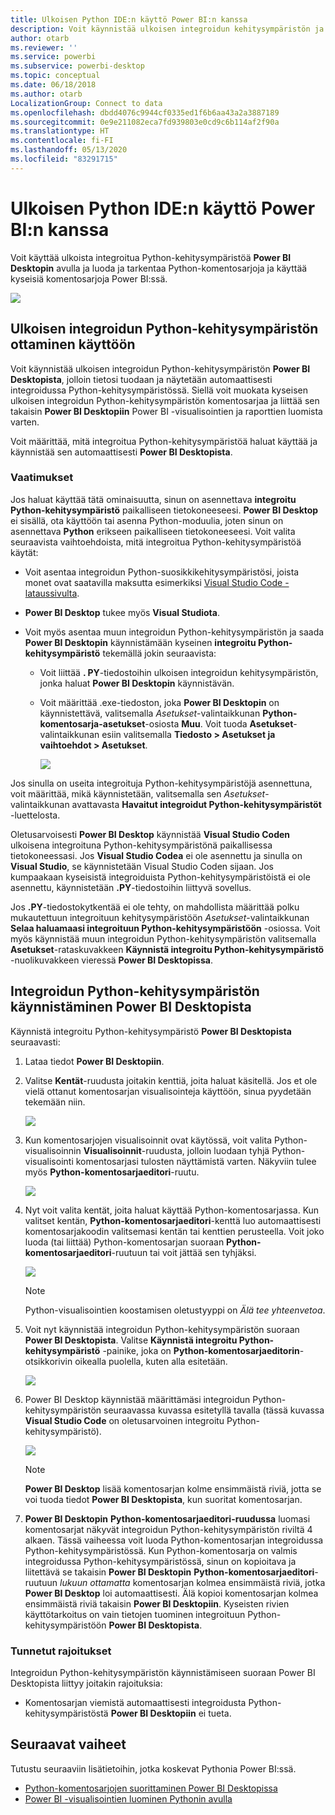```yaml
---
title: Ulkoisen Python IDE:n käyttö Power BI:n kanssa
description: Voit käynnistää ulkoisen integroidun kehitysympäristön ja käyttää sitä Power BI:n avulla
author: otarb
ms.reviewer: ''
ms.service: powerbi
ms.subservice: powerbi-desktop
ms.topic: conceptual
ms.date: 06/18/2018
ms.author: otarb
LocalizationGroup: Connect to data
ms.openlocfilehash: dbdd4076c9944cf0335ed1f6b6aa43a2a3887189
ms.sourcegitcommit: 0e9e211082eca7fd939803e0cd9c6b114af2f90a
ms.translationtype: HT
ms.contentlocale: fi-FI
ms.lasthandoff: 05/13/2020
ms.locfileid: "83291715"
---
```

# <a name="use-an-external-python-ide-with-power-bi"></a>Ulkoisen Python IDE:n käyttö Power BI:n kanssa
Voit käyttää ulkoista integroitua Python-kehitysympäristöä **Power BI Desktopin** avulla ja luoda ja tarkentaa Python-komentosarjoja ja käyttää kyseisiä komentosarjoja Power BI:ssä.

![](media/desktop-python-ide/python-ide-1.png)

## <a name="enable-an-external-python-ide"></a>Ulkoisen integroidun Python-kehitysympäristön ottaminen käyttöön
Voit käynnistää ulkoisen integroidun Python-kehitysympäristön **Power BI Desktopista**, jolloin tietosi tuodaan ja näytetään automaattisesti integroidussa Python-kehitysympäristössä. Siellä voit muokata kyseisen ulkoisen integroidun Python-kehitysympäristön komentosarjaa ja liittää sen takaisin **Power BI Desktopiin** Power BI -visualisointien ja raporttien luomista varten.

Voit määrittää, mitä integroitua Python-kehitysympäristöä haluat käyttää ja käynnistää sen automaattisesti **Power BI Desktopista**.

### <a name="requirements"></a>Vaatimukset
Jos haluat käyttää tätä ominaisuutta, sinun on asennettava **integroitu Python-kehitysympäristö** paikalliseen tietokoneeseesi. **Power BI Desktop** ei sisällä, ota käyttöön tai asenna Python-moduulia, joten sinun on asennettava **Python** erikseen paikalliseen tietokoneeseesi. Voit valita seuraavista vaihtoehdoista, mitä integroitua Python-kehitysympäristöä käytät:

* Voit asentaa integroidun Python-suosikkikehitysympäristösi, joista monet ovat saatavilla maksutta esimerkiksi [Visual Studio Code -lataussivulta](https://code.visualstudio.com/download/).
* **Power BI Desktop** tukee myös **Visual Studiota**.
* Voit myös asentaa muun integroidun Python-kehitysympäristön ja saada **Power BI Desktopin** käynnistämään kyseinen **integroitu Python-kehitysympäristö** tekemällä jokin seuraavista:
  
  * Voit liittää **. PY**-tiedostoihin ulkoisen integroidun kehitysympäristön, jonka haluat **Power BI Desktopin** käynnistävän.
  * Voit määrittää .exe-tiedoston, joka **Power BI Desktopin** on käynnistettävä, valitsemalla *Asetukset*-valintaikkunan **Python-komentosarja-asetukset**-osiosta **Muu**. Voit tuoda **Asetukset**-valintaikkunan esiin valitsemalla **Tiedosto > Asetukset ja vaihtoehdot > Asetukset**.
    
    ![](media/desktop-python-ide/python-ide-2.png)

Jos sinulla on useita integroituja Python-kehitysympäristöjä asennettuna, voit määrittää, mikä käynnistetään, valitsemalla sen *Asetukset*-valintaikkunan avattavasta **Havaitut integroidut Python-kehitysympäristöt** -luettelosta.

Oletusarvoisesti **Power BI Desktop** käynnistää **Visual Studio Coden** ulkoisena integroituna Python-kehitysympäristönä paikallisessa tietokoneessasi. Jos **Visual Studio Codea** ei ole asennettu ja sinulla on **Visual Studio**, se käynnistetään Visual Studio Coden sijaan. Jos kumpaakaan kyseisistä integroiduista Python-kehitysympäristöistä ei ole asennettu, käynnistetään **.PY**-tiedostoihin liittyvä sovellus.

Jos **.PY**-tiedostokytkentää ei ole tehty, on mahdollista määrittää polku mukautettuun integroituun kehitysympäristöön *Asetukset*-valintaikkunan **Selaa haluamaasi integroituun Python-kehitysympäristöön** -osiossa. Voit myös käynnistää muun integroidun Python-kehitysympäristön valitsemalla **Asetukset**-rataskuvakkeen **Käynnistä integroitu Python-kehitysympäristö** -nuolikuvakkeen vieressä **Power BI Desktopissa**.

## <a name="launch-a-python-ide-from-power-bi-desktop"></a>Integroidun Python-kehitysympäristön käynnistäminen Power BI Desktopista
Käynnistä integroitu Python-kehitysympäristö **Power BI Desktopista** seuraavasti:

1. Lataa tiedot **Power BI Desktopiin**.
2. Valitse **Kentät**-ruudusta joitakin kenttiä, joita haluat käsitellä. Jos et ole vielä ottanut komentosarjan visualisointeja käyttöön, sinua pyydetään tekemään niin.
   
   ![](media/desktop-python-ide/python-ide-3.png)
3. Kun komentosarjojen visualisoinnit ovat käytössä, voit valita Python-visualisoinnin **Visualisoinnit**-ruudusta, jolloin luodaan tyhjä Python-visualisointi komentosarjasi tulosten näyttämistä varten. Näkyviin tulee myös **Python-komentosarjaeditori**-ruutu.
   
   ![](media/desktop-python-ide/python-ide-4.png)
4. Nyt voit valita kentät, joita haluat käyttää Python-komentosarjassa. Kun valitset kentän, **Python-komentosarjaeditori**-kenttä luo automaattisesti komentosarjakoodin valitsemasi kentän tai kenttien perusteella. Voit joko luoda (tai liittää) Python-komentosarjan suoraan **Python-komentosarjaeditori**-ruutuun tai voit jättää sen tyhjäksi.
   
   ![](media/desktop-python-ide/python-ide-5.png)
   
   > [!NOTE]
   > Python-visualisointien koostamisen oletustyyppi on *Älä tee yhteenvetoa*.
   > 
   > 
5. Voit nyt käynnistää integroidun Python-kehitysympäristön suoraan **Power BI Desktopista**. Valitse **Käynnistä integroitu Python-kehitysympäristö** -painike, joka on **Python-komentosarjaeditorin**-otsikkorivin oikealla puolella, kuten alla esitetään.
   
   ![](media/desktop-python-ide/python-ide-6.png)
6. Power BI Desktop käynnistää määrittämäsi integroidun Python-kehitysympäristön seuraavassa kuvassa esitetyllä tavalla (tässä kuvassa **Visual Studio Code** on oletusarvoinen integroitu Python-kehitysympäristö).
   
   ![](media/desktop-python-ide/python-ide-7.png)
   
   > [!NOTE]
   > **Power BI Desktop** lisää komentosarjan kolme ensimmäistä riviä, jotta se voi tuoda tiedot **Power BI Desktopista**, kun suoritat komentosarjan.
   > 
   > 
7. **Power BI Desktopin** **Python-komentosarjaeditori-ruudussa** luomasi komentosarjat näkyvät integroidun Python-kehitysympäristön riviltä 4 alkaen. Tässä vaiheessa voit luoda Python-komentosarjan integroidussa Python-kehitysympäristössä. Kun Python-komentosarja on valmis integroidussa Python-kehitysympäristössä, sinun on kopioitava ja liitettävä se takaisin **Power BI Desktopin** **Python-komentosarjaeditori**-ruutuun *lukuun ottamatta* komentosarjan kolmea ensimmäistä riviä, jotka **Power BI Desktop** loi automaattisesti. Älä kopioi komentosarjan kolmea ensimmäistä riviä takaisin **Power BI Desktopiin**. Kyseisten rivien käyttötarkoitus on vain tietojen tuominen integroituun Python-kehitysympäristöön **Power BI Desktopista**.

### <a name="known-limitations"></a>Tunnetut rajoitukset
Integroidun Python-kehitysympäristön käynnistämiseen suoraan Power BI Desktopista liittyy joitakin rajoituksia:

* Komentosarjan viemistä automaattisesti integroidusta Python-kehitysympäristöstä **Power BI Desktopiin** ei tueta.

## <a name="next-steps"></a>Seuraavat vaiheet
Tutustu seuraaviin lisätietoihin, jotka koskevat Pythonia Power BI:ssä.

* [Python-komentosarjojen suorittaminen Power BI Desktopissa](desktop-python-scripts.md)
* [Power BI -visualisointien luominen Pythonin avulla](desktop-python-visuals.md)

